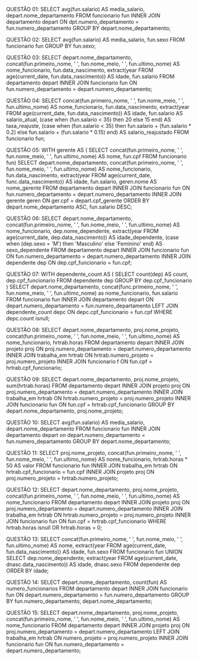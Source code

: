   QUESTÃO 01:
SELECT avg(fun.salario) AS media_salario, depart.nome_departamento
FROM funcionario fun 
INNER JOIN departamento depart 
ON dpt.numero_departamento = fun.numero_departamento
GROUP BY depart.nome_departamento;

  QUESTÃO 02:
SELECT avg(fun.salario) AS media_salario, fun.sexo
FROM funcionario fun
GROUP BY fun.sexo;

  QUESTÃO 03:
SELECT depart.nome_departamento,
       concat(fun.primeiro_nome, ' ', fun.nome_meio, ' ', fun.ultimo_nome) AS nome_funcionario,
       fun.data_nascimento,
       extract(year FROM age(current_date, fun.data_nascimento)) AS idade,
       fun.salario
FROM departamento depart
INNER JOIN funcionario fun
ON fun.numero_departamento = depart.numero_departamento;

  QUESTÃO 04:
SELECT concat(fun.primeiro_nome, ' ', fun.nome_meio, ' ', fun.ultimo_nome) AS nome_funcionario,
       fun.data_nascimento,
       extract(year FROM age(current_date, fun.data_nascimento)) AS idade,
       fun.salario AS salario_atual,
       (case when (fun.salario < 35) then 20
        else 15
        end) AS taxa_reajuste,
       (case when (fun.salario < 35) then fun.salario + (fun.salario * 0.2)
        else fun.salario + (fun.salario * 0.15)
        end) AS salario_reajustado 
FROM funcionario fun; 

  QUESTÃO 05:
WITH gerente AS (
     SELECT concat(fun.primeiro_nome, ' ', fun.nome_meio, ' ', fun.ultimo_nome) AS nome,
            fun.cpf
     FROM funcionario fun)
SELECT depart.nome_departamento,
       concat(fun.primeiro_nome, ' ', fun.nome_meio, ' ', fun.ultimo_nome) AS nome_funcionario,
       fun.data_nascimento,
       extract(year FROM age(current_date, func.data_nascimento)) AS idade,
       fun.salario,
       geren.nome AS nome_gerente
FROM departamento depart
INNER JOIN funcionario fun 
ON fun.numero_departamento = depart.numero_departamento
INNER JOIN gerente geren ON ger.cpf = depart.cpf_gerente
ORDER BY depart.nome_departamento ASC, fun.salario DESC;

  QUESTÃO 06:
SELECT depart.nome_departamento,
       concat(fun.primeiro_nome, ' ', fun.nome_meio, ' ', fun.ultimo_nome) AS nome_funcionario,
       dep.nome_dependente,
       extract(year FROM age(current_date, dep.data_nascimento)) AS idade_dependente,
       (case
        when (dep.sexo = 'M') then 'Masculino'
        else 'Feminino'
        end) AS sexo_dependente
FROM departamento depart
INNER JOIN funcionario fun
ON fun.numero_departamento = depart.numero_departamento
INNER JOIN dependente dep ON dep.cpf_funcionario = fun.cpf;

  QUESTÃO 07:
WITH dependente_count AS (
    SELECT count(dep) AS count,
           dep.cpf_funcionario
    FROM dependente dep
    GROUP BY dep.cpf_funcionario
)
SELECT depart.nome_departamento,
       concat(func.primeiro_nome, ' ', fun.nome_meio, ' ', fun.ultimo_nome) as nome_funcionario,
       fun.salario
FROM funcionario fun
INNER JOIN departamento depart ON depart.numero_departamento = fun.numero_departamento
LEFT JOIN dependente_count depc ON depc.cpf_funcionario = fun.cpf
WHERE depc.count isnull;

  QUESTÃO 08:
SELECT depart.nome_departamento,
       proj.nome_projeto,
       concat(fun.primeiro_nome, ' ', fun.nome_meio, ' ', fun.ultimo_nome) AS nome_funcionario,
       hrtrab.horas
FROM departamento depart
INNER JOIN projeto proj
ON proj.numero_departamento = depart.numero_departamento
INNER JOIN trabalha_em hrtrab 
ON hrtrab.numero_projeto = proj.numero_projeto
INNER JOIN funcionario f
ON fun.cpf = hrtrab.cpf_funcionario;

  QUESTÃO 09:
SELECT depart.nome_departamento,
       proj.nome_projeto,
       sum(hrtrab.horas)
FROM departamento depart
INNER JOIN projeto proj
ON proj.numero_departamento = depart.numero_departamento
INNER JOIN trabalha_em hrtrab 
ON hrtrab.numero_projeto = proj.numero_projeto
INNER JOIN funcionario fun
ON fun.cpf = hrtrab.cpf_funcionario
GROUP BY depart.nome_departamento, proj.nome_projeto;


  QUESTÃO 10:
SELECT avg(fun.salario) AS media_salario, depart.nome_departamento
FROM funcionario fun
INNER JOIN departamento depart
on depart.numero_departamento = fun.numero_departamento
GROUP BY depart.nome_departamento;


  QUESTÃO 11:
SELECT proj.nome_projeto,
       concat(fun.primeiro_nome, ' ', fun.nome_meio, ' ', fun.ultimo_nome) AS nome_funcionario,
       hrtrab.horas * 50 AS valor
FROM funcionario fun
INNER JOIN trabalha_em hrtrab
ON hrtrab.cpf_funcionario = fun.cpf
INNER JOIN projeto proj
ON proj.numero_projeto  = hrtrab.numero_projeto;

  QUESTÃO 12:
SELECT depart.nome_departamento,
       proj.nome_projeto,
       concat(fun.primeiro_nome, ' ', fun.nome_meio, ' ', fun.ultimo_nome) AS nome_funcionario
FROM departamento depart
INNER JOIN projeto proj
ON proj.numero_departamento = depart.numero_departamento
INNER JOIN trabalha_em hrtrab ON
hrtrab.numero_projeto = proj.numero_projeto
INNER JOIN funcionario fun
ON fun.cpf = hrtrab.cpf_funcionario
WHERE hrtrab.horas isnull OR hrtrab.horas = 0;

  QUESTÃO 13:
SELECT concat(fun.primeiro_nome, ' ', fun.nome_meio, ' ', fun.ultimo_nome) AS nome,
       extract(year FROM age(current_date, fun.data_nascimento)) AS idade,
       fun.sexo
FROM funcionario fun
  UNION
SELECT dep.nome_dependente,
	 extract(year FROM age(current_date, dnasc.data_nascimento)) AS idade,
	 dnasc.sexo
FROM dependente dep
ORDER BY idade;

  QUESTÃO 14:
SELECT depart.nome_departamento, count(fun) AS numero_funcionarios
FROM departamento depart
INNER JOIN funcionario fun
ON depart.numero_departamento = fun.numero_departamento
GROUP BY fun.numero_departamento, depart.nome_departamento;

  QUESTÃO 15:
SELECT depart.nome_departamento,
       proj.nome_projeto,
       concat(fun.primeiro_nome, ' ', fun.nome_meio, ' ', fun.ultimo_nome) AS nome_funcionario
FROM departamento depart
INNER JOIN projeto proj
ON proj.numero_departamento = depart.numero_departamento
LEFT JOIN trabalha_em hrtrab 
ON numero_projeto = proj.numero_projeto
INNER JOIN funcionario fun
ON fun.numero_departamento = depart.numero_departamento;
